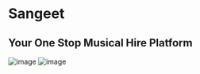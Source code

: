 # Sangeet

## Your One Stop Musical Hire Platform
![image](https://github.com/user-attachments/assets/7d814af1-17b1-45a2-b5ad-5cd07652975f)
![image](https://github.com/user-attachments/assets/9014c05e-dba9-4fc0-aab0-4b43f0ce2eb4)
